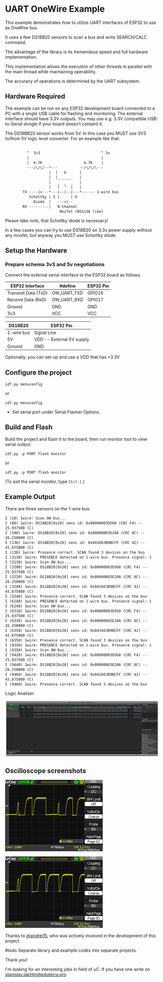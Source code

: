 # UART OneWire Example

This example demonstrates how to utilize UART interfaces of ESP32 to use as OneWire bus. 

It uses a few DS18B20 sensors to scan a bus and write SEARCH/CALC command.

The advantage of the library is its tremendous speed and full hardware implementation.

This implementation allows the execution of other threads in parallel with the main thread while maintaining operability.

The accuracy of operations is determined by the UART subsystem.

## Hardware Required

The example can be run on any ESP32 development board connected to a PC with a single USB cable for flashing and
monitoring. The external interface should have 3.3V outputs. You may use e.g. 3.3V compatible USB-to-Serial dongle if your board doesn't containt it.

The DS18BB20 sensor works from 5V. In this case you MUST use 3V3 to/from 5V logic level converter. 
For an example like that:

```

          ^  3v3                            ^ 5v
          |                                 |
          |  4.7K                   4.7K    |
          ---/\/\/--*---          --/\/\/\---
                    |  |   G      |
                    |  |_______   |
                    |   _  _  _   |
                    |   |  ^  |   |
        TX ----|<---*---|--|--|---*------ 1-wire bus
           Schottky | S |     | D
             Diode  |   --->|--
        RX ---------|   N-Channel
                         Mosfet (BSS138 like)  
```
     

Please take note, that Schottky diode is necessary!

In a few cases you can try to use DS18B20 on 3.3v power supply without any mosfet, but anyway you MUST use Schottky diode.

## Setup the Hardware

### Prepare schema 3v3 and 5v negotiations

Connect the external serial interface to the ESP32 board as follows.

| ESP32 Interface | #define | ESP32 Pin |
| --- | --- | --- |
| Transmit Data (TxD) | OW_UART_TXD | GPIO16 |
| Receive Data (RxD)  | OW_UART_RXD | GPIO17 |
| Ground  | GND | GND |
| 3v3     | VCC | VCC |

| DS18B20    | ESP32 Pin  |
| ---------  | ---------- |
| 1-wire bus | Signal Line |
| 5V         | VDD -- External 5V supply |
| Ground     | GND |


Optionally, you can set-up and use a VDD that has +3.3V

## Configure the project

```
idf.py menuconfig
```
or
```
idf.py menuconfig
```

* Set serial port under Serial Flasher Options.

## Build and Flash

Build the project and flash it to the board, then run monitor tool to view serial output:

```
idf.py -p PORT flash monitor
```
or
```
idf.py -p PORT flash monitor
```

(To exit the serial monitor, type ``Ctrl-]``.)

## Example Output

There are three sensors on the 1-wire bus:

```
I (10) 1wire: Scan OW bus...
I (80) 1wire: DS18B20[0x28] sens id: 0x80000003D568 (CRC F4) -- 25.937500 (C)
I (100) 1wire: DS18B20[0x28] sens id: 0x80000003E20A (CRC 8C) -- 26.250000 (C)
I (130) 1wire: DS18B20[0x28] sens id: 0x041663B9BCFF (CRC 42) -- 45.875000 (C)
I (130) 1wire: Presence correct. SCAN found 3 devices on the bus
I (3130) 1wire: PRESENCE detected on 1-wire bus. Presence signal: 1
I (3130) 1wire: Scan OW bus...
I (3200) 1wire: DS18B20[0x28] sens id: 0x80000003D568 (CRC F4) -- 25.937500 (C)
I (3220) 1wire: DS18B20[0x28] sens id: 0x80000003E20A (CRC 8C) -- 26.250000 (C)
I (3240) 1wire: DS18B20[0x28] sens id: 0x041663B9BCFF (CRC 42) -- 45.875000 (C)
I (3240) 1wire: Presence correct. SCAN found 3 devices on the bus
I (6240) 1wire: PRESENCE detected on 1-wire bus. Presence signal: 1
I (6240) 1wire: Scan OW bus...
I (6310) 1wire: DS18B20[0x28] sens id: 0x80000003D568 (CRC F4) -- 25.937500 (C)
I (6330) 1wire: DS18B20[0x28] sens id: 0x80000003E20A (CRC 8C) -- 26.250000 (C)
I (6350) 1wire: DS18B20[0x28] sens id: 0x041663B9BCFF (CRC 42) -- 45.875000 (C)
I (6350) 1wire: Presence correct. SCAN found 3 devices on the bus
I (9350) 1wire: PRESENCE detected on 1-wire bus. Presence signal: 1
I (9350) 1wire: Scan OW bus...
I (9420) 1wire: DS18B20[0x28] sens id: 0x80000003D568 (CRC F4) -- 25.937500 (C)
I (9440) 1wire: DS18B20[0x28] sens id: 0x80000003E20A (CRC 8C) -- 26.250000 (C)
I (9460) 1wire: DS18B20[0x28] sens id: 0x041663B9BCFF (CRC 42) -- 45.875000 (C)
I (9460) 1wire: Presence correct. SCAN found 3 devices on the bus

```

Logic Analizer:

![Logic Analizer Saleae Logic](./docs/logic_analizer.png)

## Oscilloscope screenshots

![WaveForms 1](./docs/WA00001.BMP)

![WaveForms 2](./docs/WA00002.BMP)

Thanks to [@andrei15](https://github.com/andrei15), who was actively involved in the development of this project.

#todo Separate library and example codes into separate projects.

Thank you!

I'm looking for an interesting jobs in field of uC. If you have one write on stanislav.lakhtin@eduterra.pro
